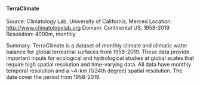 #### TerraClimate
Source: Climatology Lab, University of California, Merced
Location: http://www.climatologylab.org
Domain: Continental US, 1958-2019
Resolution: 4000m, monthly

Summary: TerraClimate is a dataset of monthly climate and climatic water balance for global terrestrial surfaces from 1958-2019. These data provide important inputs for ecological and hydrological studies at global scales that require high spatial resolution and time-varying data. All data have monthly temporal resolution and a ~4-km (1/24th degree) spatial resolution. The data cover the period from 1958-2019.